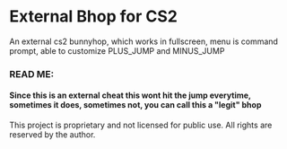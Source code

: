 # External Bhop for CS2
An external cs2 bunnyhop, which works in fullscreen, menu is command prompt, able to customize PLUS_JUMP and MINUS_JUMP

### READ ME:
#### Since this is an external cheat this wont hit the jump everytime, sometimes it does, sometimes not, you can call this a "legit" bhop


This project is proprietary and not licensed for public use. 
All rights are reserved by the author.

